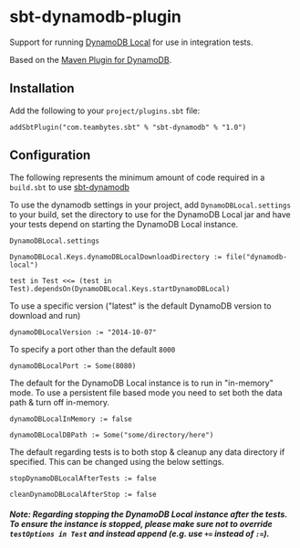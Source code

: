 sbt-dynamodb-plugin
===============

Support for running [DynamoDB Local](http://docs.aws.amazon.com/amazondynamodb/latest/developerguide/Tools.html) for use in integration tests.

Based on the [Maven Plugin for DynamoDB](https://github.com/jcabi/jcabi-dynamodb-maven-plugin).

Installation
------------
Add the following to your `project/plugins.sbt` file:

```
addSbtPlugin("com.teambytes.sbt" % "sbt-dynamodb" % "1.0")
```

Configuration
-------------
The following represents the minimum amount of code required in a `build.sbt` to use [sbt-dynamodb](https://github.com/grahamar/sbt-dynamodb)

To use the dynamodb settings in your project, add `DynamoDBLocal.settings` to your build, set the directory to use for the DynamoDB Local jar and have your tests depend on starting the DynamoDB Local instance.

```
DynamoDBLocal.settings

DynamoDBLocal.Keys.dynamoDBLocalDownloadDirectory := file("dynamodb-local")

test in Test <<= (test in Test).dependsOn(DynamoDBLocal.Keys.startDynamoDBLocal)
```

To use a specific version ("latest" is the default DynamoDB version to download and run)

```
dynamoDBLocalVersion := "2014-10-07"
```

To specify a port other than the default `8000`

```
dynamoDBLocalPort := Some(8080)
```

The default for the DynamoDB Local instance is to run in "in-memory" mode. To use a persistent file based mode you need to set both the data path & turn off in-memory.

```
dynamoDBLocalInMemory := false

dynamoDBLocalDBPath := Some("some/directory/here")
```

The default regarding tests is to both stop & cleanup any data directory if specified. This can be changed using the below settings.

```
stopDynamoDBLocalAfterTests := false

cleanDynamoDBLocalAfterStop := false
```

##### Note: Regarding stopping the DynamoDB Local instance after the tests. To ensure the instance is stopped, please make sure not to override ```testOptions in Test``` and instead append (e.g. use `+=` instead of `:=`).
